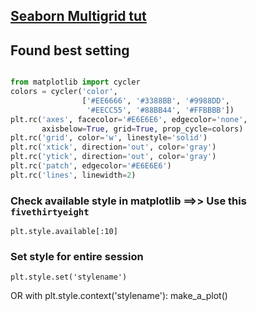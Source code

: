 
## [Seaborn Multigrid tut](https://seaborn.pydata.org/tutorial/axis_grids.html)

## Found best setting
```python

from matplotlib import cycler
colors = cycler('color',
                ['#EE6666', '#3388BB', '#9988DD',
                 '#EECC55', '#88BB44', '#FFBBBB'])
plt.rc('axes', facecolor='#E6E6E6', edgecolor='none',
       axisbelow=True, grid=True, prop_cycle=colors)
plt.rc('grid', color='w', linestyle='solid')
plt.rc('xtick', direction='out', color='gray')
plt.rc('ytick', direction='out', color='gray')
plt.rc('patch', edgecolor='#E6E6E6')
plt.rc('lines', linewidth=2)

```

### Check available style in matplotlib ==>> Use this `fivethirtyeight`

	plt.style.available[:10]

### Set style for entire session
	plt.style.set('stylename')

OR
with plt.style.context('stylename'):
	make_a_plot()



